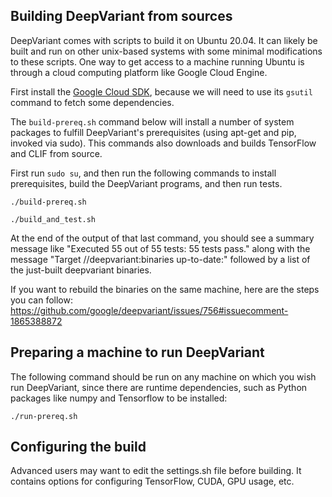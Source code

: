 ## Building DeepVariant from sources

DeepVariant comes with scripts to build it on Ubuntu 20.04. It can likely be
built and run on other unix-based systems with some minimal modifications to
these scripts. One way to get access to a machine running Ubuntu is through a
cloud computing platform like Google Cloud Engine.

First install the [Google Cloud SDK](https://cloud.google.com/sdk/downloads),
because we will need to use its `gsutil` command to fetch some dependencies.

The `build-prereq.sh` command below will install a number of system packages to
fulfill DeepVariant's prerequisites (using apt-get and pip, invoked via sudo).
This commands also downloads and builds TensorFlow and CLIF from source.

First run `sudo su`, and then run the following commands to install
prerequisites, build the DeepVariant programs, and then run tests.

```shell
./build-prereq.sh

./build_and_test.sh
```

At the end of the output of that last command, you should see a summary message
like "Executed 55 out of 55 tests: 55 tests pass." along with the message
"Target //deepvariant:binaries up-to-date:" followed by a list of the just-built
deepvariant binaries.

If you want to rebuild the binaries on the same machine, here are the steps
you can follow:
https://github.com/google/deepvariant/issues/756#issuecomment-1865388872

## Preparing a machine to run DeepVariant

The following command should be run on any machine on which you wish run
DeepVariant, since there are runtime dependencies, such as Python packages like
numpy and Tensorflow to be installed:

```shell
./run-prereq.sh
```

## Configuring the build

Advanced users may want to edit the settings.sh file before building. It
contains options for configuring TensorFlow, CUDA, GPU usage, etc.
